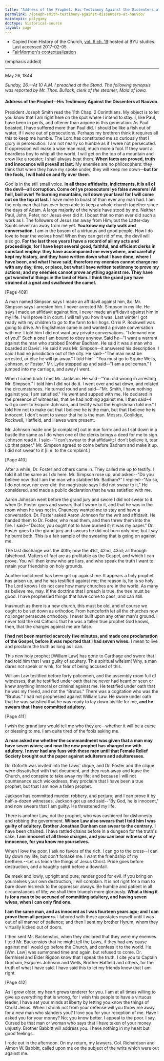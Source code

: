 ```yaml
---
title: "Address of the Prophet: His Testimony Against the Dissenters at Nauvoo."
permalink: /joseph-smith-testimony-against-dissenters-at-nauvoo/
maintopic: polygamy
doctype: historical-source
layout: page
---
```


* Copied from History of the Church, [vol. 6 ch. 19](https://byustudies.byu.edu/content/volume-6-chapter-19) hosted at BYU studies.  Last accessed 2017-02-05.
* [FairMormon's contextualization](http://en.fairmormon.org/Joseph_Smith/Polygamy/Hiding_the_truth)

(emphasis added)

---

May 26, 1844

_Sunday, 26.--At 10 A.M. I preached at the Stand. The following synopsis was reported by Mr. Thos. Bullock, clerk of the steamer, Maid of Iowa._

####  Address of the Prophet--His Testimony Against the Dissenters at Nauvoo.

President Joseph Smith read the 11th Chap. 2 Corinthians. My object is to let you know that I am right here on the spot where I intend to stay. I, like Paul, have been in perils, and oftener than anyone in this generation. As Paul boasted, I have suffered more than Paul did. I should be like a fish out of water, if I were out of persecutions. Perhaps my brethren think it requires all this to keep me humble. The Lord has constituted me so curiously that I glory in persecution. I am not nearly so humble as if I were not persecuted. If oppression will make a wise man mad, much more a fool. If they want a beardless boy to whip all the world, I will get on the top of a mountain and crow like a rooster; I shall always beat them. **When facts are proved, truth and innocence will prevail at last.** My enemies are no philosophers: they think that when they have my spoke under, they will keep me down--**but for the fools, I will hold on and fly over them**.

God is in the still small voice. **In all these affidavits, indictments, it is all of the devil--all corruption. Come on! ye prosecutors! ye false swearers! All hell, boil over! Ye burning mountains, roll down your lava! for I will come out on the top at last.** I have more to boast of than ever any man had. I am the only man that has ever been able to keep a whole church together since the days of Adam. A large majority of the whole have stood by me. Neither Paul, John, Peter, nor Jesus ever did it. I boast that no man ever did such a work as I. The followers of Jesus ran away from Him; but the Latter-day Saints never ran away from me yet. **You know my daily walk and conversation**. I am in the bosom of a virtuous and good people. How I do love to hear the wolves howl! When they can get rid of me, the devil will also go. **For the last three years I have a record of all my acts and proceedings, for I have kept several good, faithful, and efficient clerks in constant employ: they have accompanied me everywhere, and carefully kept my history, and they have written down what I have done, where I have been, and what I have said; therefore my enemies cannot charge me with any day, time, or place, but what I have written testimony to prove my actions; and my enemies cannot prove anything against me. They have got wonderful things in the land of Ham. I think the grand jury have strained at a gnat and swallowed the camel.**

[Page 409]

A man named Simpson says I made an affidavit against him, &c. Mr. Simpson says I arrested him. I never arrested Mr. Simpson in my life. He says I made an affidavit against him, I never made an affidavit against him in my life. I will prove it in court. I will tell you how it was: Last winter I got ready with my children to go to the farm to kill hogs. Orrin P. Rockwell was going to drive. An Englishman came in and wanted a private conversation with me. I told him I did not want any private conversations. "I demand one of you!" Such a one I am bound to obey anyhow. Said he--"I want a warrant against the man who stabbed Brother Badham. He said it was a man who boarded at Davis'. He said it was Mr. Simpson--it answered his description. I said I had no jurisdiction out of the city. He said--"The man must be arrested, or else he will go away." I told him--"You must go to Squire Wells, Johnson, or Foster." Mr. Lytle stepped up and said--"I am a policeman." I jumped into my carriage, and away I went.

When I came back I met Mr. Jackson. He said--"You did wrong in arresting Mr. Simpson." I told him I did not do it. I went over and sat down, and related the circumstances. He turned round and said--"Mr. Smith, I have nothing against you; I am satisfied." He went and supped with me. He declared in the presence of witnesses, that he had nothing against me. I then said--I will go over to Esquire Johnson, and testify what the Englishman told me." I told him not to make out that I believe he is the man, but that I believe he is innocent. I don't want to swear that he is the man. Messrs. Coolidge, Rockwell, Hatfield, and Hawes were present.

Mr. Johnson made one [a complaint] out in due form: and as I sat down in a bustle the same as I do when one of the clerks brings a deed for me to sign. Johnson read it. I said--"I can't swear to that affidavit; I don't believe it, tear up that paper." Mr. Simpson agreed to come before Badham and make it up. I did not swear to it [i. e. to the complaint.]

[Page 410]

After a while, Dr. Foster and others came in. They called me up to testify. I told it all the same as I do here. Mr. Simpson rose up, and asked--"Do you believe now that I am the man who stabbed Mr. Badham?" I replied--"No sir, I do not now, nor ever did: the magistrate says I did not swear to it." He considered, and made a public declaration that he was satisfied with me.

Aaron Johnson went before the grand jury and swore I did not swear to it. when Dr. Foster goes and swears that I swore to it, and that he was in the room when he was not in. Chauncey wanted me to stay and have a conversation. Dr. Foster asked Aaron Johnson for the writ and affidavit. He handed them to Dr. Foster, who read them, and then threw them into the fire. I said--"Doctor, you ought not to have burned it; it was my paper." Dr. Foster goes to the grand jury and swears he did not burn only one; but I say he burnt both. This is a fair sample of the swearing that is going on against me.

The last discharge was the 40th; now the 41st, 42nd, 43rd; all through falsehood. Matters of fact are as profitable as the Gospel, and which I can prove. You will then know who are liars, and who speak the truth I want to retain your friendship on holy grounds.

Another indictment has been got up against me. It appears a holy prophet has arisen up, and he has testified against me; the reason is, he is so holy. The Lord knows I do not care how many churches are in the world. As many as believe me, may. If the doctrine that I preach is true, the tree must be good. I have prophesied things that have come to pass, and can still.

Inasmuch as there is a new church, this must be old, and of course we ought to be set down as orthodox. From henceforth let all the churches now no longer persecute orthodoxy. I never built upon any other man's ground. I never told the old Catholic that he was a fallen true prophet God knows, then, that the charges against me are false.

**I had not been married scarcely five minutes, and made one proclamation of the Gospel, before it was reported that I had seven wives.** I mean to live and proclaim the truth as long as I can.

This new holy prophet [William Law] has gone to Carthage and swore that I had told him that I was guilty of adultery. This spiritual wifeism! Why, a man dares not speak or wink, for fear of being accused of this.

William Law testified before forty policemen, and the assembly room full of witnesses, that he testified under oath that he never had heard or seen or knew anything immoral or criminal against me. He testified under oath that he was my friend, and not the "Brutus." There was a cogitation who was the "Brutus." I had not prophesied against William Law. He swore under oath that he was satisfied that he was ready to lay down his life for me, **and he swears that I have committed adultery.**

[Page 411]

I wish the grand jury would tell me who they are--whether it will be a curse or blessing to me. I am quite tired of the fools asking me.

**A man asked me whether the commandment was given that a man may have seven wives; and now the new prophet has charged me with adultery. I never had any fuss with these men until that Female Relief Society brought out the paper against adulterers and adulteresses.**

Dr. Goforth was invited into the Laws' clique, and Dr. Foster and the clique were dissatisfied with that document, and they rush away and leave the Church, and conspire to take away my life; and because I will not countenance such wickedness, they proclaim that I have been a true prophet, but that I am now a fallen prophet.

Jackson has committed murder, robbery, and perjury; and I can prove it by half-a-dozen witnesses. Jackson got up and said--"By God, he is innocent," and now swears that I am guilty. He threatened my life.

There is another Law, not the prophet, who was cashiered for dishonesty and robbing the government. **Wilson Law also swears that I told him I was guilty of adultery. Brother Jonathan Dunham can swear to the contrary.** I have been chained. I have rattled chains before in a dungeon for the truth's sake. **I am innocent of all these charges, and you can bear witness of my innocence, for you know me yourselves.**

When I love the poor, I ask no favors of the rich. I can go to the cross--I can lay down my life; but don't forsake me. I want the friendship of my brethren.--Let us teach the things of Jesus Christ. Pride goes before destruction, and a haughty spirit before a downfall.

Be meek and lowly, upright and pure; render good for evil. If you bring on yourselves your own destruction, I will complain. It is not right for a man to bare down his neck to the oppressor always. Be humble and patient in all circumstances of life; we shall then triumph more gloriously. **What a thing it is for a man to be accused of committing adultery, and having seven wives, when I can only find one.**

**I am the same man, and as innocent as I was fourteen years ago; and I can prove them all perjurers.** I labored with these apostates myself until I was out of all manner of patience; and then I sent my brother Hyrum, whom they virtually kicked out of doors.

I then sent Mr. Backenstos, when they declared that they were my enemies. I told Mr. Backenstos that he might tell the Laws, if they had any cause against me I would go before the Church, and confess it to the world. He [Wm. Law] was summoned time and again, but refused to come. Dr. Bernhisel and Elder Rigdon know that I speak the truth. I cite you to Captain Dunham, Esquires Johnson and Wells, Brother Hatfield and others, for the truth of what I have said. I have said this to let my friends know that I am right.

[Page 412]

As I grow older, my heart grows tenderer for you. I am at all times willing to give up everything that is wrong, for I wish this people to have a virtuous leader, I have set your minds at liberty by letting you know the things of Christ Jesus. When I shrink not from your defense will you throw me away for a new man who slanders you? I love you for your reception of me. Have I asked you for your money? No; you know better. I appeal to the poor. I say, Cursed be that man or woman who says that I have taken of your money unjustly. Brother Babbitt will address you. I have nothing in my heart but good feelings.

I rode out in the afternoon. On my return, my lawyers, Col. Richardson and Almon W. Babbitt, called upon me on the subject of the writs which were out against me.
